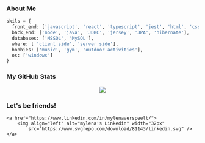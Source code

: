 ### About Me

```python
skils = {
  front_end: ['javascript', 'react', 'typescript', 'jest', 'html', 'css'],
  back_end: ['node', 'java', 'JDBC', 'jersey', 'JPA', 'hibernate'],
  databases: ['MSSQL', 'MySQL'],
  where: [ 'client side', 'server side'],
  hobbies: ['music', 'gym', 'outdoor activities'],
  os: ['windows']
}
```

### My GitHub Stats
  
<div style="display: flex; justify-content: space-around;">
    <img
        src="https://media2.giphy.com/media/HdBiTRPxTMnvi/giphy.gif?cid=790b7611ec26878ff072cc1bcf98badb5797a4f3ab5f5f73&rid=giphy.gif&ct=g" />
</div>


### Let's be friends!
    <a href="https://www.linkedin.com/in/mylenaverspeelt/">
        <img align="left" alt="mylena's Linkedin" width="32px"
            src="https://www.svgrepo.com/download/81143/linkedin.svg" />
    </a>
